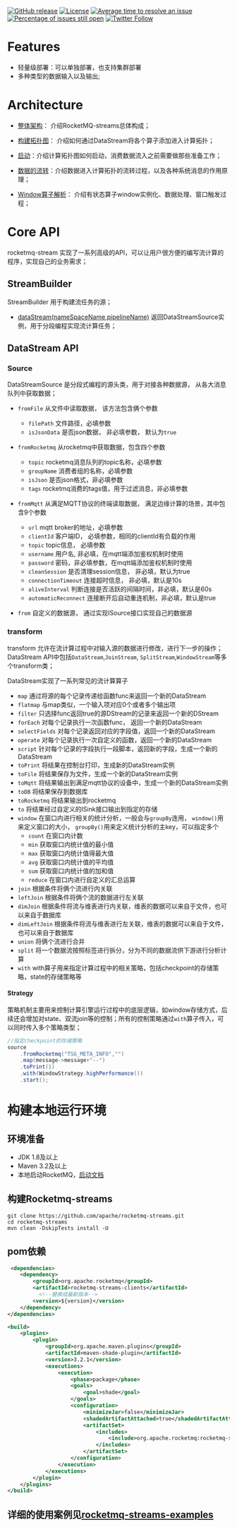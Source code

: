[![GitHub release](https://img.shields.io/badge/release-download-orange.svg)](https://github.com/apache/rocketmq-streams/releases)
[![License](https://img.shields.io/badge/license-Apache%202-4EB1BA.svg)](https://www.apache.org/licenses/LICENSE-2.0.html)
[![Average time to resolve an issue](http://isitmaintained.com/badge/resolution/apache/rocketmq-streams.svg)](http://isitmaintained.com/project/apache/rocketmq-streams "Average time to resolve an issue")
[![Percentage of issues still open](http://isitmaintained.com/badge/open/apache/rocketmq-streams.svg)](http://isitmaintained.com/project/apache/rocketmq-streams "Percentage of issues still open")
[![Twitter Follow](https://img.shields.io/twitter/follow/ApacheRocketMQ?style=social)](https://twitter.com/intent/follow?screen_name=ApacheRocketMQ)

# Features

* 轻量级部署：可以单独部署，也支持集群部署
* 多种类型的数据输入以及输出;

# Architecture
- [整体架构](docs/design/1.RocketMQ-streams整体架构.md)： 介绍RocketMQ-streams总体构成；
  
- [构建拓扑图](docs/design/2.构建DataStream.md)： 介绍如何通过DataStream将各个算子添加进入计算拓扑；

- [启动](docs/design/3.启动DataStream.md)：介绍计算拓扑图如何启动，消费数据流入之前需要做那些准备工作；

- [数据的流转](docs/design/4.数据的流转过程.md)：介绍数据进入计算拓扑的流转过程，以及各种系统消息的作用原理；

- [Window算子解析](docs/design/5.Window算子解析.md)： 介绍有状态算子window实例化、数据处理、窗口触发过程；


# Core API

rocketmq-stream 实现了一系列高级的API，可以让用户很方便的编写流计算的程序，实现自己的业务需求；

## StreamBuilder

StreamBuilder 用于构建流任务的源；

+ [dataStream(nameSpaceName,pipelineName)]() 返回DataStreamSource实例，用于分段编程实现流计算任务；

## DataStream API

### Source

DataStreamSource 是分段式编程的源头类，用于对接各种数据源， 从各大消息队列中获取数据；

+ ```fromFile```  从文件中读取数据， 该方法包含俩个参数
    + ```filePath``` 文件路径，必填参数
    + ```isJsonData```  是否json数据， 非必填参数， 默认为```true```


+ ```fromRocketmq``` 从rocketmq中获取数据，包含四个参数
    + ```topic``` rocketmq消息队列的topic名称，必填参数
    + ```groupName``` 消费者组的名称，必填参数
    + ```isJson``` 是否json格式，非必填参数
    + ```tags``` rocketmq消费的tags值，用于过滤消息，非必填参数

+ ```fromMqtt``` 从满足MQTT协议的终端读取数据， 满足边缘计算的场景，其中包含9个参数
    + ```url```  mqtt broker的地址，必填参数
    + ```clientId``` 客户端ID， 必填参数，相同的clientId有负载的作用
    + ```topic``` topic信息， 必填参数
    + ```username``` 用户名, 非必填，在mqtt端添加鉴权机制时使用
    + ```password``` 密码，非必填参数，在mqtt端添加鉴权机制时使用
    + ```cleanSession``` 是否清理session信息， 非必填，默认为true
    + ```connectionTimeout``` 连接超时信息， 非必填，默认是10s
    + ```aliveInterval```  判断连接是否活跃的间隔时间，非必填，默认是60s
    + ```automaticReconnect``` 连接断开后自动重连机制，非必填，默认是true


+ ```from``` 自定义的数据源， 通过实现ISource接口实现自己的数据源

### transform

transform 允许在流计算过程中对输入源的数据进行修改，进行下一步的操作；DataStream API中包括```DataStream```,```JoinStream```, ```SplitStream```,```WindowStream```等多个transform类；

DataStream实现了一系列常见的流计算算子

+ ```map``` 通过将源的每个记录传递给函数func来返回一个新的DataStream
+ ```flatmap``` 与map类似，一个输入项对应0个或者多个输出项
+ ```filter``` 只选择func返回true的源DStream的记录来返回一个新的DStream
+ ```forEach``` 对每个记录执行一次函数func， 返回一个新的DataStream
+ ```selectFields``` 对每个记录返回对应的字段值，返回一个新的DataStream
+ ```operate```  对每个记录执行一次自定义的函数，返回一个新的DataStream
+ ```script```  针对每个记录的字段执行一段脚本，返回新的字段，生成一个新的DataStream
+ ```toPrint``` 将结果在控制台打印，生成新的DataStream实例
+ ```toFile``` 将结果保存为文件，生成一个新的DataStream实例
+ ```toMqtt``` 将结果输出到满足mqtt协议的设备中，生成一个新的DataStream实例
+ ```toDB``` 将结果保存到数据库
+ ```toRocketmq``` 将结果输出到rocketmq
+ ```to``` 将结果经过自定义的ISink接口输出到指定的存储
+ ```window``` 在窗口内进行相关的统计分析，一般会与```groupBy```连用， ```window()```用来定义窗口的大小， ```groupBy()```用来定义统计分析的主key，可以指定多个
    + ```count``` 在窗口内计数
    + ```min``` 获取窗口内统计值的最小值
    + ```max``` 获取窗口内统计值得最大值
    + ```avg``` 获取窗口内统计值的平均值
    + ```sum``` 获取窗口内统计值的加和值
    + ```reduce``` 在窗口内进行自定义的汇总运算
+ ```join``` 根据条件将俩个流进行内关联
+ ```leftJoin``` 根据条件将俩个流的数据进行左关联
+ ```dimJoin``` 根据条件将流与维表进行内关联，维表的数据可以来自于文件，也可以来自于数据库
+ ```dimLeftJoin``` 根据条件将流与维表进行左关联，维表的数据可以来自于文件，也可以来自于数据库
+ ```union``` 将俩个流进行合并
+ ```split``` 将一个数据流按照标签进行拆分，分为不同的数据流供下游进行分析计算
+ ```with``` with算子用来指定计算过程中的相关策略，包括checkpoint的存储策略，state的存储策略等

#### Strategy

策略机制主要用来控制计算引擎运行过程中的底层逻辑，如window存储方式，后续还会增加对state、双流join等的控制；所有的控制策略通过```with```算子传入，可以同时传入多个策略类型；

```java
//指定checkpoint的存储策略
source
    .fromRocketmq("TSG_META_INFO","")
    .map(message->message+"--")
    .toPrint(1)
    .with(WindowStrategy.highPerformance())
    .start();
```

# 构建本地运行环境

## 环境准备
- JDK 1.8及以上
- Maven 3.2及以上
- 本地启动RocketMQ，[启动文档](https://rocketmq.apache.org/docs/quick-start/)

## 构建Rocketmq-streams

```shell
git clone https://github.com/apache/rocketmq-streams.git
cd rocketmq-streams
mvn clean -DskipTests install -U
```

## pom依赖

```xml
 <dependencies>
    <dependency>
        <groupId>org.apache.rocketmq</groupId>
        <artifactId>rocketmq-streams-clients</artifactId>
          <!--替换成最新版本-->
        <version>${version}</version>
    </dependency>
</dependencies>

<build>
    <plugins>
        <plugin>
            <groupId>org.apache.maven.plugins</groupId>
            <artifactId>maven-shade-plugin</artifactId>
            <version>3.2.1</version>
            <executions>
                <execution>
                    <phase>package</phase>
                    <goals>
                        <goal>shade</goal>
                    </goals>
                    <configuration>
                        <minimizeJar>false</minimizeJar>
                        <shadedArtifactAttached>true</shadedArtifactAttached>
                        <artifactSet>
                            <includes>
                                <include>org.apache.rocketmq:rocketmq-streams-clients</include>
                            </includes>
                        </artifactSet>
                    </configuration>
                </execution>
            </executions>
        </plugin>
    </plugins>
</build>
```

## 详细的使用案例见[rocketmq-streams-examples](rocketmq-streams-examples/README.md)
